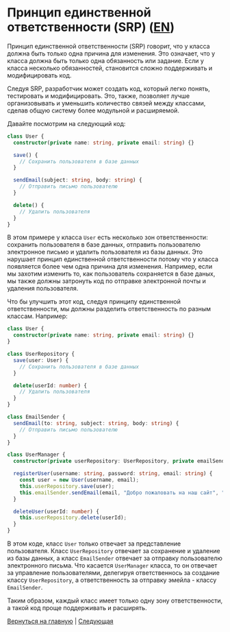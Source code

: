 # Принцип единственной ответственности (SRP) ([EN](./README.md))

Принцип единственной ответственности (SRP) говорит, что у класса должна быть только одна причина для изменения. Это означает, что у класса должна быть только одна обязанность или задание. Если у класса несколько обязанностей, становится сложно поддерживать и модифицировать код.

Следуя SRP, разработчик может создать код, который легко понять, тестировать и модифицировать. Это, также, позволяет лучше организовывать и уменьшить количество связей между классами, сделав общую систему более модульной и расширяемой.

Давайте посмотрим на следующий код:

```typescript
class User {
  constructor(private name: string, private email: string) {}

  save() {
    // Сохранить пользователя в базе данных
  }

  sendEmail(subject: string, body: string) {
    // Отправить письмо пользователю
  }

  delete() {
    // Удалить пользователя
  }
}
```

В этом примере у класса `User` есть несколько зон ответственности: сохранить пользователя в базе данных, отправить пользователю электронное письмо и удалить пользователя из базы данных. Это нарушает принцип единственной ответственности потому что у класса появляется более чем одна причина для изменения. Например, если мы захотим изменить то, как пользователь сохраняется в базе даных, мы также должны затронуть код по отправке электронной почты и удаления пользователя.

Что бы улучшить этот код, следуя принципу единственной ответственности, мы должны разделить ответственность по разным классам. Например:

```typescript
class User {
  constructor(private name: string, private email: string) {}
}

class UserRepository {
  save(user: User) {
    // Сохранить пользователя в базе данных
  }

  delete(userId: number) {
    // Удалить пользователя
  }
}

class EmailSender {
  sendEmail(to: string, subject: string, body: string) {
    // Отправить письмо пользователю
  }
}

class UserManager {
  constructor(private userRepository: UserRepository, private emailSender: EmailSender) {}

  registerUser(username: string, password: string, email: string) {
    const user = new User(username, email);
    this.userRepository.save(user);
    this.emailSender.sendEmail(email, "Добро пожаловать на наш сайт", "Спасибо за регистрацию!");
  }

  deleteUser(userId: number) {
    this.userRepository.delete(userId);
  }
}
```

В этом коде, класс `User` только отвечает за представление пользователя. Класс `UserRepository` отвечает за сохранение и удаление из базы данных, а класс `EmailSender` отвечает за отправку пользователю электронного письма. Что касается `UserManager`  класса, то он отвечает за управление пользователями, делегируя ответственнось за создание классу `UserRepository`, а ответственность за отправку эмейла - классу `EmailSender`.

Таким образом, каждый класс имеет только одну зону ответственности, а такой код проще поддерживать и расширять.

[Вернуться на главную](../README_RU.md) | [Следующая](../O/README_RU.md)